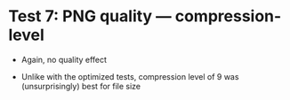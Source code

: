 # Test 7: PNG quality — compression-level

* Again, no quality effect

* Unlike with the optimized tests, compression level of 9 was (unsurprisingly) best for file size